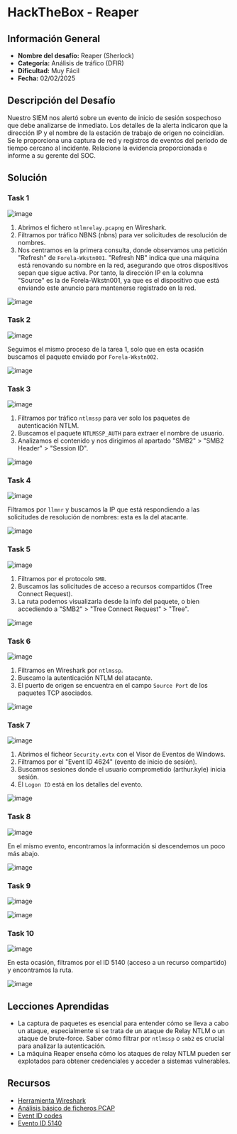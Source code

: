 # HackTheBox - Reaper

## Información General

- **Nombre del desafío:** Reaper (Sherlock)
- **Categoría:** Análisis de tráfico (DFIR)
- **Dificultad:** Muy Fácil
- **Fecha:** 02/02/2025

## Descripción del Desafío

Nuestro SIEM nos alertó sobre un evento de inicio de sesión sospechoso que debe analizarse de inmediato. Los detalles de la alerta indicaron que la dirección IP y el nombre de la estación de trabajo de origen no coincidían. Se le proporciona una captura de red y registros de eventos del período de tiempo cercano al incidente. Relacione la evidencia proporcionada e informe a su gerente del SOC.

## Solución

### Task 1

![image](https://github.com/eliferrob/CTFs/blob/main/HackTheBox%20-%20Reaper/assets/image(1).png)

1. Abrimos el fichero `ntlmrelay.pcapng` en Wireshark. 
2. Filtramos por tráfico NBNS (nbns) para ver solicitudes de resolución de nombres.
3. Nos centramos en la primera consulta, donde observamos una petición "Refresh" de `Forela-Wkstn001`. "Refresh NB" indica que una máquina está renovando su nombre en la red, asegurando que otros dispositivos sepan que sigue activa. Por tanto, la dirección IP en la columna "Source" es la de Forela-Wkstn001, ya que es el dispositivo que está enviando este anuncio para mantenerse registrado en la red.

![image](https://github.com/eliferrob/CTFs/blob/main/HackTheBox%20-%20Reaper/assets/image(2).png)

### Task 2

![image](https://github.com/eliferrob/CTFs/blob/main/HackTheBox%20-%20Reaper/assets/image(3).png)

Seguimos el mismo proceso de la tarea 1, solo que en esta ocasión buscamos el paquete enviado por `Forela-Wkstn002`.

![image](https://github.com/eliferrob/CTFs/blob/main/HackTheBox%20-%20Reaper/assets/image(4).png)

### Task 3

![image](https://github.com/eliferrob/CTFs/blob/main/HackTheBox%20-%20Reaper/assets/image(5).png)

1. Filtramos por tráfico `ntlmssp` para ver solo los paquetes de autenticación NTLM.
2. Buscamos el paquete `NTLMSSP_AUTH` para extraer el nombre de usuario.
3. Analizamos el contenido y nos dirigimos al apartado "SMB2" > "SMB2 Header" > "Session ID".

![image](https://github.com/eliferrob/CTFs/blob/main/HackTheBox%20-%20Reaper/assets/image(6).png)

### Task 4

![image](https://github.com/eliferrob/CTFs/blob/main/HackTheBox%20-%20Reaper/assets/image(7).png)

Filtramos por `llmnr` y buscamos la IP que está respondiendo a las solicitudes de resolución de nombres: esta es la del atacante.

![image](https://github.com/eliferrob/CTFs/blob/main/HackTheBox%20-%20Reaper/assets/image(8).png)

### Task 5

![image](https://github.com/eliferrob/CTFs/blob/main/HackTheBox%20-%20Reaper/assets/image(9).png)

1. Filtramos por el protocolo `SMB`.
2. Buscamos las solicitudes de acceso a recursos compartidos (Tree Connect Request).
3. La ruta podemos visualizarla desde la info del paquete, o bien accediendo a "SMB2" > "Tree Connect Request" > "Tree".

![image](https://github.com/eliferrob/CTFs/blob/main/HackTheBox%20-%20Reaper/assets/image(10).png)

### Task 6

![image](https://github.com/eliferrob/CTFs/blob/main/HackTheBox%20-%20Reaper/assets/image(11).png)

1. Filtramos en Wireshark por `ntlmssp`.
2. Buscamo la autenticación NTLM del atacante.
3. El puerto de origen se encuentra en el campo `Source Port` de los paquetes TCP asociados.

![image](https://github.com/eliferrob/CTFs/blob/main/HackTheBox%20-%20Reaper/assets/image(12).png)

### Task 7

![image](https://github.com/eliferrob/CTFs/blob/main/HackTheBox%20-%20Reaper/assets/image(13).png)

1. Abrimos el ficheor `Security.evtx` con el Visor de Eventos de Windows.
2. Filtramos por el "Event ID 4624" (evento de inicio de sesión).
3. Buscamos sesiones donde el usuario comprometido (arthur.kyle) inicia sesión.
4. El `Logon ID` está en los detalles del evento.

![image](https://github.com/eliferrob/CTFs/blob/main/HackTheBox%20-%20Reaper/assets/image(14).png)

### Task 8

![image](https://github.com/eliferrob/CTFs/blob/main/HackTheBox%20-%20Reaper/assets/image(15).png)

En el mismo evento, encontramos la información si descendemos un poco más abajo.

![image](https://github.com/eliferrob/CTFs/blob/main/HackTheBox%20-%20Reaper/assets/image(16).png)

### Task 9

![image](https://github.com/eliferrob/CTFs/blob/main/HackTheBox%20-%20Reaper/assets/image(17).png)

![image](https://github.com/eliferrob/CTFs/blob/main/HackTheBox%20-%20Reaper/assets/image(18).png)

### Task 10

![image](https://github.com/eliferrob/CTFs/blob/main/HackTheBox%20-%20Reaper/assets/image(19).png)

En esta ocasión, filtramos por el ID 5140 (acceso a un recurso compartido) y encontramos la ruta.

![image](https://github.com/eliferrob/CTFs/blob/main/HackTheBox%20-%20Reaper/assets/image(10).png)


## Lecciones Aprendidas

- La captura de paquetes es esencial para entender cómo se lleva a cabo un ataque, especialmente si se trata de un ataque de Relay NTLM o un ataque de brute-force. Saber cómo filtrar por `ntlmssp` o `smb2` es crucial para analizar la autenticación.
- La máquina Reaper enseña cómo los ataques de relay NTLM pueden ser explotados para obtener credenciales y acceder a sistemas vulnerables.

## Recursos

- [Herramienta Wireshark](https://www.wireshark.org/)
- [Análisis básico de ficheros PCAP](https://fwhibbit.es/analisis-basico-de-ficheros-pcap)
- [Event ID codes](https://learn.microsoft.com/en-us/previous-versions/tn-archive/dd639428(v=technet.10))
- [Evento ID 5140](https://learn.microsoft.com/en-us/previous-versions/windows/it-pro/windows-10/security/threat-protection/auditing/event-5140)
